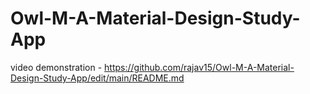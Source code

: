 # Owl-M-A-Material-Design-Study-App
video demonstration - https://github.com/rajav15/Owl-M-A-Material-Design-Study-App/edit/main/README.md
